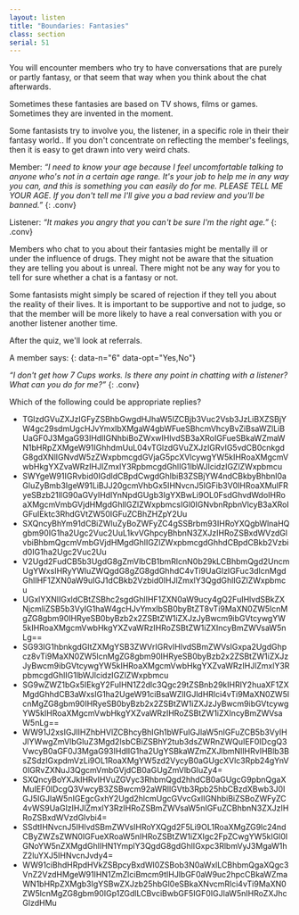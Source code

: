 ```yaml
---
layout: listen
title: "Boundaries: Fantasies"
class: section
serial: 51
---
```

You will encounter members who try to have conversations that are purely or partly fantasy, or that seem that way when you think about the chat afterwards.

Sometimes these fantasies are based on TV shows, films or games. Sometimes they are invented in the moment.

Some fantasists try to involve you, the listener, in a specific role in their their fantasy world.. If you don't concentrate on reflecting the member's feelings, then it is easy to get drawn into very weird chats.

Member: *“I need to know your age because I feel uncomfortable talking to anyone who's not in a certain age range. It's your job to help me in any way you can, and this is something you can easily do for me. PLEASE TELL ME YOUR AGE. If you don't tell me I'll give you a bad review and you'll be banned.”*
{: .conv}

Listener: *“It makes you angry that you can't be sure I'm the right age.”*
{: .conv}

Members who chat to you about their fantasies might be mentally ill or under the influence of drugs. They might not be aware that the situation they are telling you about is unreal. There might not be any way for you to tell for sure whether a chat is a fantasy or not.

Some fantasists might simply be scared of rejection if they tell you about the reality of their lives. It is important to be supportive and not to judge, so that the member will be more likely to have a real conversation with you or another listener another time.

After the quiz, we'll look at referrals.

A member says:
{: data-n="6" data-opt="Yes,No"}

*“I don't get how 7 Cups works. Is there any point in chatting with a listener? What can you do for me?”*
{: .conv}

Which of the following could be appropriate replies?

- TGlzdGVuZXJzIGFyZSBhbGwgdHJhaW5lZCBjb3Vuc2Vsb3JzLiBXZSBjYW4gc29sdmUgcHJvYmxlbXMgaW4gbWFueSBhcmVhcyBvZiBsaWZlLiBUaGF0J3MgaG93IHdlIGNhbiBoZWxwIHlvdSB3aXRoIGFueSBkaWZmaWN1bHRpZXMgeW91IGhhdmUuL04vTGlzdGVuZXJzIGRvIG5vdCB0cnkgdG8gdXNlIGNvdW5zZWxpbmcgdGVjaG5pcXVlcywgYW5kIHRoaXMgcmVwbHkgYXZvaWRzIHJlZmxlY3RpbmcgdGhlIG1lbWJlcidzIGZlZWxpbmcu
- SWYgeW91IGRvbid0IGdldCBpdCwgdGhlbiB3ZSBjYW4ndCBkbyBhbnl0aGluZyBmb3IgeW91LiBJJ20gcmVhbGx5IHNvcnJ5IGFib3V0IHRoaXMuIFRyeSBzb21lIG90aGVyIHdlYnNpdGUgb3IgYXBwLi9OL0FsdGhvdWdoIHRoaXMgcmVmbGVjdHMgdGhlIGZlZWxpbmcsIGl0IGNvbnRpbnVlcyB3aXRoIGFuIEktc3RhdGVtZW50IGFuZCBhZHZpY2Uu
- SXQncyBhYm91dCBiZWluZyBoZWFyZC4gSSBrbm93IHRoYXQgbWlnaHQgbm90IG1ha2Ugc2Vuc2UuL1kvVGhpcyBhbnN3ZXJzIHRoZSBxdWVzdGlvbiBhbmQgcmVmbGVjdHMgdGhlIGZlZWxpbmcgdGhhdCBpdCBkb2Vzbid0IG1ha2Ugc2Vuc2Uu
- V2Ugd2FudCB5b3UgdG8gZmVlbCB1bmRlcnN0b29kLCBhbmQgd2UncmUgYWxsIHRyYWluZWQgdG8gZG8gdGhhdC4vTi9UaGlzIGFuc3dlcnMgdGhlIHF1ZXN0aW9uIGJ1dCBkb2Vzbid0IHJlZmxlY3QgdGhlIGZlZWxpbmcu
- UGxlYXNlIGxldCBtZSBhc2sgdGhlIHF1ZXN0aW9ucy4gQ2FuIHlvdSBkZXNjcmliZSB5b3VyIG1haW4gcHJvYmxlbSB0byBtZT8vTi9MaXN0ZW5lcnMgZG8gbm90IHRyeSB0byBzb2x2ZSBtZW1iZXJzJyBwcm9ibGVtcywgYW5kIHRoaXMgcmVwbHkgYXZvaWRzIHRoZSBtZW1iZXIncyBmZWVsaW5nLg==
- SG93IG1hbnkgdGltZXMgYSB3ZWVrIGRvIHlvdSBmZWVsIGxpa2UgdGhpcz8vTi9MaXN0ZW5lcnMgZG8gbm90IHRyeSB0byBzb2x2ZSBtZW1iZXJzJyBwcm9ibGVtcywgYW5kIHRoaXMgcmVwbHkgYXZvaWRzIHJlZmxlY3RpbmcgdGhlIG1lbWJlcidzIGZlZWxpbmcu
- SG9wZWZ1bGx5IEkgY2FuIHN1Z2dlc3Qgc29tZSBnb29kIHRlY2huaXF1ZXMgdGhhdCB3aWxsIG1ha2UgeW91ciBsaWZlIGJldHRlci4vTi9MaXN0ZW5lcnMgZG8gbm90IHRyeSB0byBzb2x2ZSBtZW1iZXJzJyBwcm9ibGVtcywgYW5kIHRoaXMgcmVwbHkgYXZvaWRzIHRoZSBtZW1iZXIncyBmZWVsaW5nLg==
- WW91J2xsIGJlIHZhbHVlZCBhcyBhIGh1bWFuIGJlaW5nIGFuZCB5b3VyIHJlYWwgZmVlbGluZ3Mgd2lsbCBiZSBhY2tub3dsZWRnZWQuIEF0IDcgQ3VwcyB0aGF0J3MgaG93IHdlIG1ha2UgYSBkaWZmZXJlbmNlIHRvIHBlb3BsZSdzIGxpdmVzLi9OL1RoaXMgYW5zd2VycyB0aGUgcXVlc3Rpb24gYnV0IGRvZXNuJ3QgcmVmbGVjdCB0aGUgZmVlbGluZy4=
- SXQncyBoYXJkIHRvIHVuZGVyc3RhbmQgd2hhdCB0aGUgcG9pbnQgaXMuIEF0IDcgQ3VwcyB3ZSBwcm92aWRlIGVtb3Rpb25hbCBzdXBwb3J0IGJ5IGJlaW5nIGEgcGxhY2Ugd2hlcmUgcGVvcGxlIGNhbiBiZSBoZWFyZC4vWS9UaGlzIHJlZmxlY3RzIHRoZSBmZWVsaW5nIGFuZCBhbnN3ZXJzIHRoZSBxdWVzdGlvbi4=
- SSdtIHNvcnJ5IHlvdSBmZWVsIHRoYXQgd2F5Li9OL1RoaXMgZG9lc24ndCByZWZsZWN0IGFueXRoaW5nIHRoZSBtZW1iZXIgc2FpZCwgYW5kIGl0IGNoYW5nZXMgdGhlIHN1YmplY3QgdG8gdGhlIGxpc3RlbmVyJ3MgaW1hZ2luYXJ5IHNvcnJvdy4=
- WW91ciBhdHRpdHVkZSBpcyBxdWl0ZSBob3N0aWxlLCBhbmQgaXQgc3VnZ2VzdHMgeW91IHN1ZmZlciBmcm9tIHJlbGF0aW9uc2hpcCBkaWZmaWN1bHRpZXMgb3IgYSBwZXJzb25hbGl0eSBkaXNvcmRlci4vTi9MaXN0ZW5lcnMgZG8gbm90IGp1ZGdlLCBvciBwbGF5IGF0IGJlaW5nIHRoZXJhcGlzdHMu

